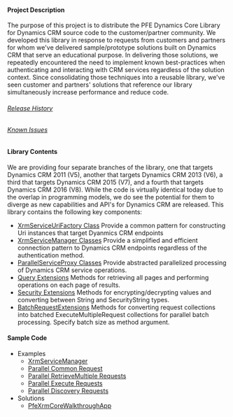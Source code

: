 #### Project Description
The purpose of this project is to distribute the PFE Dynamics Core Library for Dynamics CRM source code to the customer/partner community. We developed this library in response to requests from customers and partners for whom we've delivered sample/prototype solutions built on Dynamics CRM that serve an educational purpose.  In delivering those solutions, we repeatedly encountered the need to implement known best-practices when authenticating and interacting with CRM services regardless of the solution context.  Since consolidating those techniques into a reusable library, we've seen customer and partners' solutions that reference our library simultaneously increase performance and reduce code. 

###### [Release History](Release-History)
###### [Known Issues](Known-Issues)

#### Library Contents

We are providing four separate branches of the library, one that targets Dynamics CRM 2011 (V5), another that targets Dynamics CRM 2013 (V6), a third that targets Dynamics CRM 2015 (V7), and a fourth that targets Dynamics CRM 2016 (V8). While the code is virtually identical today due to the overlap in programming models, we do see the potential for them to diverge as new capabilities and API's for Dynamics CRM are released.  This library contains the following key components:

* [XrmServiceUriFactory Class](XrmServiceUriFactory-Class) Provide a common pattern for constructing Uri instances that target Dyanmics CRM endpoints
* [XrmServiceManager Classes](XrmServiceManager-Classes) Provide a simplified and efficient connection pattern to Dynamics CRM endpoints regardless of the authentication method.
* [ParallelServiceProxy Classes](ParallelServiceProxy-Classes) Provide abstracted parallelized processing of Dynamics CRM service operations.  
* [Query Extensions](Query-Extensions) Methods for retrieving all pages and performing operations on each page of results.
* [Security Extensions](Security-Extensions) Methods for encrypting/decrypting values and converting between String and SecurityString types.
* [BatchRequestExtensions](BatchRequestExtensions)  Methods for converting request collections into batched ExecuteMultipleRequest collections for parallel batch processing. Specify batch size as method argument.
#### Sample Code

* Examples
	* [XrmServiceManager](https://pfexrmcore.codeplex.com/SourceControl/latest#Samples/Microsoft.Pfe.Xrm.Core.Samples/XrmServiceManagerSamples.cs)
	* [Parallel Common Request](https://pfexrmcore.codeplex.com/SourceControl/latest#Samples/Microsoft.Pfe.Xrm.Core.Samples/ParallelRequestSamples.cs)
	* [Parallel RetrieveMultiple Requests](https://pfexrmcore.codeplex.com/SourceControl/latest#Samples/Microsoft.Pfe.Xrm.Core.Samples/ParallelRetrieveMultipleSamples.cs)
	* [Parallel Execute Requests](https://pfexrmcore.codeplex.com/SourceControl/latest#Samples/Microsoft.Pfe.Xrm.Core.Samples/ParallelExecuteSamples.cs)
	* [Parallel Discovery Requests](https://pfexrmcore.codeplex.com/SourceControl/latest#Samples/Microsoft.Pfe.Xrm.Core.Samples/ParallelDiscoverySamples.cs)
* Solutions
	* [PfeXrmCoreWalkthroughApp](PfeXrmCoreWalkthroughApp)